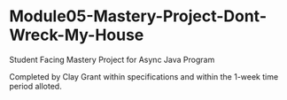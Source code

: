 # Module05-Mastery-Project-Dont-Wreck-My-House
Student Facing Mastery Project for Async Java Program 

Completed by Clay Grant within specifications and within the 1-week time period alloted.
